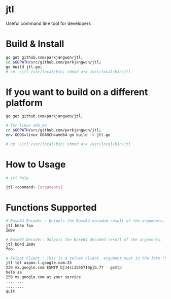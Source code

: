 # jtl
Useful command line tool for developers

# Build & Install
```bash
go get github.com/parkjangwon/jtl;
cd $GOPATH/src/github.com/parkjangwon/jtl;
go build jtl.go;
# cp ./jtl /usr/local/bin; chmod a+x /usr/local/bin/jtl
```

# If you want to build on a different platform
```bash
go get github.com/parkjangwon/jtl;

# for linux x86_64
cd $GOPATH/src/github.com/parkjangwon/jtl;
env GOOS=linux GOARCH=amd64 go build -v jtl.go

# cp ./jtl /usr/local/bin; chmod a+x /usr/local/bin/jtl
```

# How to Usage
```bash
# jtl help

jtl <command> [arguments]
```

# Functions Supported
```bash
# Base64 Encoder : Outputs the Base64 encoded result of the arguments.
jtl b64e foo
Zm9v

# Base64 Decoder: Outputs the Base64 decoded result of the arguments.
jtl b64d Zm9v
foo

# Telnet Client : This is a telnet client. argument must in the form "host:port".
jtl tel aspmx.l.google.com:25
220 mx.google.com ESMTP bj14si3555710pjb.77 - gsmtp
helo aa
250 mx.google.com at your service
........
........
quit
```
